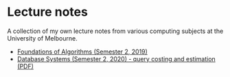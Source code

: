 # Lecture notes

A collection of my own lecture notes from various computing subjects at the University of Melbourne.

- [Foundations of Algorithms (Semester 2, 2019)](comp10002/README.md)
- [Database Systems (Semester 2, 2020) - query costing and estimation (PDF)](./info/info20003/costing-summary.pdf)